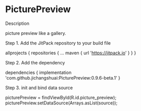 # PicturePreview
Description

picture preview like a gallery.

Step 1. Add the JitPack repository to your build file

allprojects {
		repositories {
			...
			maven { url 'https://jitpack.io' }
		}
	}
  
  Step 2. Add the dependency
  
  dependencies {
	        implementation 'com.github.jichangshuai:PicturePreview:0.9.6-beta.1'
	}
	
  Step 3. init and bind data source
  
  picturePreview = findViewById(R.id.picture_preview);
  picturePreview.setDataSource(Arrays.asList(source));
